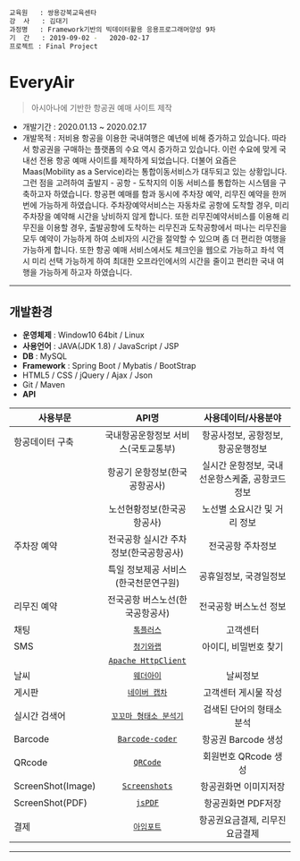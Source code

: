 ```bash
교육원   : 쌍용강북교육센타
강  사   : 김대기
과정명   : Framework기반의 빅데이터활용 응용프로그래머양성 9차
기  간   : 2019-09-02 -	2020-02-17
프로젝트 : Final Project
```

# EveryAir
> 아시아나에 기반한 항공권 예매 사이트 제작 
- 개발기간 : 2020.01.13 ~ 2020.02.17
- 개발목적 : 저비용 항공을 이용한 국내여행은 예년에 비해 증가하고 있습니다. 따라서 항공권을 구매하는 플랫폼의 수요 역시 증가하고 있습니다. 이런 수요에 맞게 국내선 전용 항공 예매 사이트를 제작하게 되었습니다. 더불어 요즘은 Maas(Mobility as a Service)라는 통합이동서비스가 대두되고 있는 상황입니다. 그런 점을 고려하여 출발지 - 공항 - 도착지의 이동 서비스를 통합하는 시스템을 구축하고자 하였습니다. 항공편 예매를 함과 동시에 주차장 예약, 리무진 예약을 한꺼번에 가능하게 하였습니다. 주차장예약서비스는 자동차로 공항에 도착할 경우, 미리 주차장을 예약해 시간을 낭비하지 않게 합니다. 또한 리무진예약서비스를 이용해 리무진을 이용할 경우, 출발공항에 도착하는 리무진과 도착공항에서 떠나는 리무진을 모두 예약이 가능하게 하여 소비자의 시간을 절약할 수 있으며 좀 더 편리한 여행을 가능하게 합니다. 또한 항공 예매 서비스에서도 체크인을 웹으로 가능하고 좌석 역시 미리 선택 가능하게 하여 최대한 오프라인에서의 시간을 줄이고 편리한 국내 여행을 가능하게 하고자 하였습니다.

---

## 개발환경

- **운영체제** : Window10 64bit / Linux
- **사용언어** : JAVA(JDK 1.8) / JavaScript / JSP 
- **DB** : MySQL
- **Framework** : Spring Boot / Mybatis / BootStrap
- HTML5 / CSS / jQuery / Ajax / Json
- Git / Maven
- **API** 

| 사용부문 | API명 | 사용데이터/사용분야 |
|---|:---:|:---:|
| 항공데이터 구축 | 국내항공운항정보 서비스(국토교통부) | 항공사정보, 공항정보, 항공운행정보 |
|  | 항공기 운항정보(한국공항공사) | 실시간 운항정보, 국내선운항스케줄, 공항코드정보 |
|  | 노선현황정보(한국공항공사) | 노선별 소요시간 및 거리 정보 |
| 주차장 예약 | 전국공항 실시간 주차정보(한국공항공사) | 전국공항 주차정보 |
| | 특일 정보제공 서비스(한국천문연구원) | 공휴일정보, 국경일정보 |
| 리무진 예약 | 전국공항 버스노선(한국공항공사) | 전국공항 버스노선 정보 |
| 채팅 | <a href='https://tocplus.co.kr/' target="_blank">`톡플러스`</a>  | 고객센터 |
| SMS | <a href='https://www.bluehouselab.com/sms' target="_blank">`청기와랩`</a> | 아이디, 비밀번호 찾기 |
|  | <a href='https://mvnrepository.com/artifact/org.apache.httpcomponents/httpclient' target="_blank">`Apache HttpClient`</a> |  |
| 날씨 | <a href='https://www.weatheri.co.kr' target="_blank">`웨더아이`</a> | 날씨정보 |
| 게시판 |  <a href='https://developers.naver.com/products/captcha/' target="_blank">`네이버 캡차`</a> | 고객센터 게시물 작성 |
| 실시간 검색어 | <a href='http://kkma.snu.ac.kr' target="_blank">`꼬꼬마 형태소 분석기`</a> | 검색된 단어의 형태소 분석 |
| Barcode | <a href='https://barcode-coder.com/en/' target="_blank">`Barcode-coder`</a> | 항공권 Barcode 생성 |
| QRcode | <a href='https://github.com/davidshimjs/qrcodejs' target="_blank">`QRCode`</a> | 회원번호 QRcode 생성 |
| ScreenShot(Image) | <a href='https://html2canvas.hertzen.com/' target="_blank">`Screenshots`</a> | 항공권화면 이미지저장 |
| ScreenShot(PDF) | <a href='https://github.com/MrRio/jsPDF' target="_blank">`jsPDF`</a> | 항공권화면 PDF저장 |
| 결제 | <a href='https://www.iamport.kr' target="_blank">`아임포트`</a> | 항공권요금결제, 리무진요금결제 |


---
